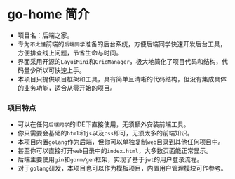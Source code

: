 # go-home 简介

- 项目名：后端之家。
- 专为`不太懂`前端的`后端同学`准备的后台系统，方便后端同学快速开发后台工具，方便排查线上问题，节省生命与时间。
- 界面采用开源的`LayuiMini`和`GridManager`，极大地简化了项目代码和结构，代码量少所以可快速上手。
- 本项目只提供项目框架和工具，具有简单且清晰的代码结构，但没有集成具体的业务功能，适合从零开始的项目。

### 项目特点

- 可以在任何`后端同学`的IDE下直接使用，无须额外安装前端工具。
- 你只需要会基础的`html`和`js`以及`css`即可，无须太多的前端知识。
- 本项目内置`golang`作为后端，但你可以单独复制`web`目录到其他任何项目中。
- 甚至你可以直接打开`web`目录中的`index.html`，大多数页面能正常显示。
- 后端主要使用`gin`和`gorm/gen`框架，实现了基于`jwt`的用户登录流程。
- 对于`golang`研发，本项目也可以作为模板项目，内置用户管理模块可作参考。